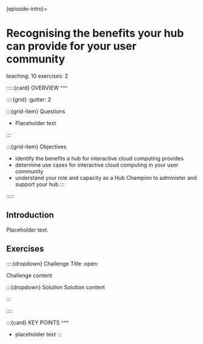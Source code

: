 (episode-intro)=
# Recognising the benefits your hub can provide for your user community 

teaching: 10
exercises: 2

:::::{card} 
OVERVIEW
^^^

::::{grid}
:gutter: 2

:::{grid-item}
Questions

- Placeholder text

:::

:::{grid-item}
Objectives

- identify the benefits a hub for interactive cloud computing provides
- determine use cases for interactive cloud computing in your user community
- understand your role and capacity as a Hub Champion to administer and support your hub
:::

:::::

## Introduction

Placeholder text. 

## Exercises

::::{dropdown} Challenge Title
:open:

Challenge content

:::{dropdown} Solution
Solution content

:::

::::

:::{card} 
KEY POINTS
^^^
- placeholder text
:::
